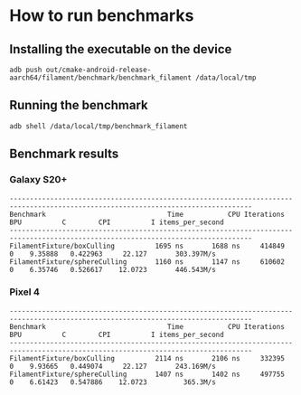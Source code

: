 # How to run benchmarks

## Installing the executable on the device

`adb push out/cmake-android-release-aarch64/filament/benchmark/benchmark_filament /data/local/tmp`

## Running the benchmark

`adb shell /data/local/tmp/benchmark_filament`


## Benchmark results

### Galaxy S20+
```
----------------------------------------------------------------------------------------------------------------------------------
Benchmark                              Time           CPU Iterations        BPU          C        CPI          I items_per_second
----------------------------------------------------------------------------------------------------------------------------------
FilamentFixture/boxCulling          1695 ns       1688 ns     414849          0    9.35888   0.422963     22.127       303.397M/s
FilamentFixture/sphereCulling       1160 ns       1147 ns     610602          0    6.35746   0.526617    12.0723       446.543M/s
```

### Pixel 4
```
----------------------------------------------------------------------------------------------------------------------------------
Benchmark                              Time           CPU Iterations        BPU          C        CPI          I items_per_second
----------------------------------------------------------------------------------------------------------------------------------
FilamentFixture/boxCulling          2114 ns       2106 ns     332395          0    9.93665   0.449074     22.127       243.169M/s
FilamentFixture/sphereCulling       1407 ns       1402 ns     497755          0    6.61423   0.547886    12.0723         365.3M/s
```

